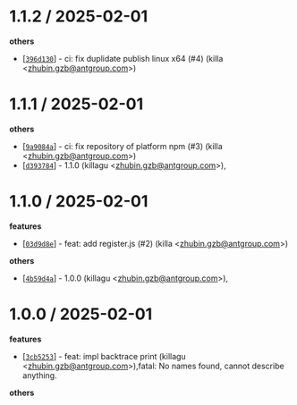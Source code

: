 
1.1.2 / 2025-02-01
==================

**others**
  * [[`396d130`](http://github.com/node-modules/node-segfault-handler-rs/commit/396d130643082c07a3083b055b78645e8dad1f89)] - ci: fix duplidate publish linux x64 (#4) (killa <<zhubin.gzb@antgroup.com>>)

1.1.1 / 2025-02-01
==================

**others**
  * [[`9a9084a`](http://github.com/node-modules/node-segfault-handler-rs/commit/9a9084aac0b0786167b3f2c4e72774531f9a7fc7)] - ci: fix repository of platform npm (#3) (killa <<zhubin.gzb@antgroup.com>>)
  * [[`d393784`](http://github.com/node-modules/node-segfault-handler-rs/commit/d39378431c1c2256f01adad4d5454db7bc14b9f8)] - 1.1.0 (killagu <<zhubin.gzb@antgroup.com>>),

1.1.0 / 2025-02-01
==================

**features**
  * [[`03d9d8e`](http://github.com/node-modules/node-segfault-handler-rs/commit/03d9d8ed8028fcbd29a67c7e29304d126df65ac0)] - feat: add register.js (#2) (killa <<zhubin.gzb@antgroup.com>>)

**others**
  * [[`4b59d4a`](http://github.com/node-modules/node-segfault-handler-rs/commit/4b59d4a972914b3fb0df9bf159deae9a5380b043)] - 1.0.0 (killagu <<zhubin.gzb@antgroup.com>>),

1.0.0 / 2025-02-01
==================

**features**
  * [[`3cb5253`](http://github.com/node-modules/node-segfault-handler-rs/commit/3cb5253f34ca40a5067e88c2d6600f950f34df70)] - feat: impl backtrace print (killagu <<zhubin.gzb@antgroup.com>>),fatal: No names found, cannot describe anything.

**others**

